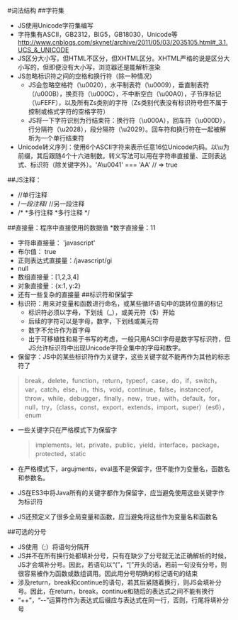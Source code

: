 #词法结构
##字符集
* JS使用Unicode字符集编写
* 字符集有ASCII，GB2312，BIG5，GB18030，Unicode等​
http://www.cnblogs.com/skynet/archive/2011/05/03/2035105.html#_3.1.UCS_&_UNICODE
* JS区分大小写，但HTML不区分，但XHTML区分。XHTML严格的说是区分大小写的，但即便没有大小写，浏览器还是能解析渲染
* JS忽略标识符之间的空格和换行符（除一种情况）
  * JS会忽略空格符（\u0020），水平制表符（\u0009），垂直制表符（/u000B），换页符（\u000C），不中断空白（\u00A0），子节序标记（\uFEFF），以及所有Zs类别的字符（Zs类别代表没有标识符号但不属于控制或格式字符的空格字符）
  * JS将一下字符识别为行结束符：换行符（\u000A），回车符（\u000D），行分隔符（\u2028），段分隔符（\u2029）。回车符和换行符在一起被解析为一个单行结束符
* Unicode转义序列：使用6个ASCII字符来表示任意16位Unicode内码。以\u为前缀，其后跟随4个十六进制数。转义写法可以用在字符串直接量、正则表达式、标识符（除关键字外）。'A\u0041' === 'AA' // => true

##JS注释：
* //单行注释
* /*一段注释*/ //另一段注释
* /* *多行注释 *多行注释 */

##直接量：程序中直接使用的数据值
*数字直接量：11
* 字符串直接量： 'javascript'
* 布尔值： true
* 正则表达式直接量：/javascript/gi
* null
* 数组直接量：[1,2,3,4]
* 对象直接量：{x:1, y:2}
* 还有一些复杂的直接量
##标识符和保留字
* 标识符：用来对变量和函数进行命名，或某些循环语句中的跳转位置的标记
  * 标识符必须以字母，下划线（_），或美元符（$）开始
  * 后续的字符可以是字母，数字，下划线或美元符
  * 数字不允许作为首字母
  * 出于可移植性和易于书写的考虑，一般只用ASCII字母是数字写标识符，但JS允许标识符中出现Unicode字符全集中的字母和数字。
* 保留字：JS中的某些标识符作为关键字，这些关键字就不能再作为其他的标志符了
> break，delete，function，return，typeof，case，do，if，switch，var，catch，else，in，this，void，continue，false，instanceof，throw，while，debugger，finally，new，true，with，default，for，null，try，（class，const，export，extends，import，super）（es6），enum

  * 一些关键字只在严格模式下为保留字
  
    > implements，let，private，public，yield，interface，package，protected，static
    
  * 在严格模式下，argujments，eval虽不是保留字，但不能作为变量名，函数名和参数名。
  * JS在ES3中将Java所有的关键字都作为保留字，应当避免使用这些关键字作为标识符
  * JS还预定义了很多全局变量和函数，应当避免将这些作为变量名和函数名
  
##可选的分号
* JS使用（;）将语句分隔开
* JS并不在所有换行处都填补分号，只有在缺少了分号就无法正确解析的时候，JS才会填补分号。因此，若语句以“(”，“[”开头的话，若前一句没有分号，则很容易被作为函数或数组调用。因此用分号明确的标记语句的结束
* 涉及return，break和continue的语句，若其后紧随着换行，则JS会填补分号。因此，在return，break，continue和随后的表达式之间不能有换行
* “++”，“--”运算符作为表达式后缀应与表达式在同一行，否则，行尾将填补分号
